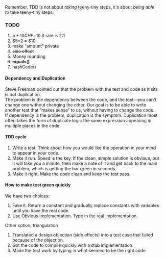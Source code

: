 Remember, TDD is not about _taking_ teeny-tiny steps, it's about _being able to_ take teeny-tiny steps.

### TODO

1. $5+10CHF=$10 if rate is 2:1  
2. ~~$5*2 = $10~~  
3. make "amount" private  
4. ~~side effect~~  
5. Money rounding
6. **equals()**  
7. hashCode()

#### Dependency and Duplication

Steve Freeman pointed out that the problem with the test and code as it sits is not duplication.  
The problem is the dependency between the code, and the test—you can't change one without changing the other. Our goal is to be able to write another test that “makes sense” to us, without having to change the code.  
If dependency is the problem, duplication is the symptom. Duplication most often takes the form of duplicate logic the same expression appearing in multiple places in the code.

#### TDD cycle

1. Write a test. Think about how you would like the operation in your mind to appear in your code.  
2. Make it run. Speed is the key. If the clean, simple solution is obvious, but it will take you a minute, then make a note of it and get back to the main problem, which is getting the bar green in seconds.  
3. Make it right. Make the code clean and keep the test pass.

#### How to make test green quickly

We have two choices:  
1. Fake it. Return a constant and gradually replace constants with variables until you have the real code.  
2. Use Obvious Implementation. Type in the real implementation.

Other option, triangulation  
1. Translated a design objection (side effects) into a test case that failed because of the objection.  
2. Got the code to compile quickly with a stub implementation.  
3. Made the test work by typing in what seemed to be the right code